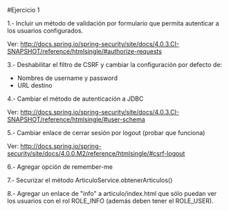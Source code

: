 #Ejercicio 1

1.- Incluir un método de validación por formulario que permita autenticar a los usuarios configurados.

Ver: http://docs.spring.io/spring-security/site/docs/4.0.3.CI-SNAPSHOT/reference/htmlsingle/#authorize-requests

3.- Deshabilitar el filtro de CSRF y cambiar la configuración por defecto de: 
- Nombres de username y password
- URL destino

4.- Cambiar el método de autenticación a JDBC

Ver: http://docs.spring.io/spring-security/site/docs/4.0.3.CI-SNAPSHOT/reference/htmlsingle/#user-schema

5.- Cambiar enlace de cerrar sesión por logout (probar que funciona)

Ver: http://docs.spring.io/spring-security/site/docs/4.0.0.M2/reference/htmlsingle/#csrf-logout

6.- Agregar opción de remember-me 

7.- Securizar el método ArticuloService.obtenerArticulos()

8.- Agregar un enlace de "info" a articulo/index.html que sólo puedan ver los usuarios con el rol ROLE_INFO (además deben tener el ROLE_USER).
